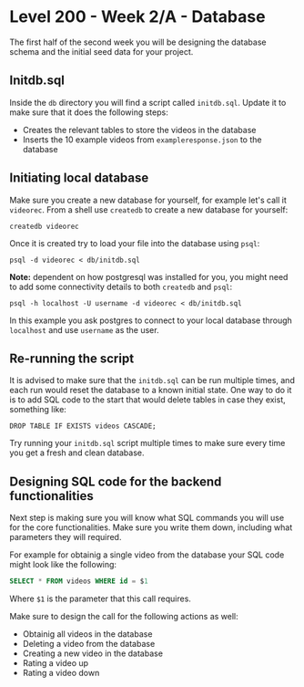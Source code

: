 # Level 200 - Week 2/A - Database

The first half of the second week you will be designing the database schema and the initial seed data for your project.

## Initdb.sql

Inside the `db` directory you will find a script called `initdb.sql`. Update it to make sure that it does the following steps:

- Creates the relevant tables to store the videos in the database
- Inserts the 10 example videos from `exampleresponse.json` to the database

## Initiating local database

Make sure you create a new database for yourself, for example let's call it `videorec`. From a shell use `createdb` to create a new database for yourself:

```
createdb videorec
```

Once it is created try to load your file into the database using `psql`:

```
psql -d videorec < db/initdb.sql
```

**Note:** dependent on how postgresql was installed for you, you might need to add some connectivity details to both `createdb` and `psql`:

```
psql -h localhost -U username -d videorec < db/initdb.sql
```

In this example you ask postgres to connect to your local database through `localhost` and use `username` as the user.

## Re-running the script

It is advised to make sure that the `initdb.sql` can be run multiple times, and each run would reset the database to a known initial state. One way to do it is to add SQL code to the start that would delete tables in case they exist, something like:

```
DROP TABLE IF EXISTS videos CASCADE;
```

Try running your `initdb.sql` script multiple times to make sure every time you get a fresh and clean database.

## Designing SQL code for the backend functionalities

Next step is making sure you will know what SQL commands you will use for the core functionalities. Make sure you write them down, including what parameters they will required.

For example for obtainig a single video from the database your SQL code might look like the following:

```sql
SELECT * FROM videos WHERE id = $1
```

Where `$1` is the parameter that this call requires.

Make sure to design the call for the following actions as well:

- Obtainig all videos in the database
- Deleting a video from the database
- Creating a new video in the database
- Rating a video up
- Rating a video down
